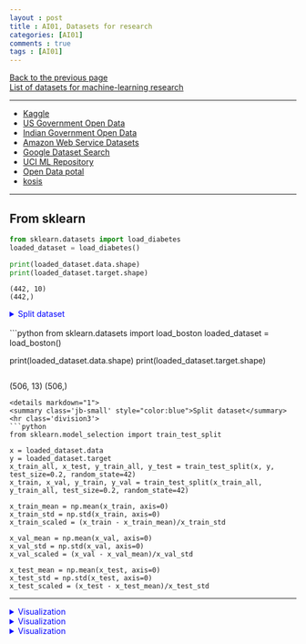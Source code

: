 ```yaml
---
layout : post
title : AI01, Datasets for research
categories: [AI01]
comments : true
tags : [AI01]
---
```

[Back to the previous page](https://userdyk-github.github.io/Study.html) <br>
<a href='https://en.wikipedia.org/wiki/List_of_datasets_for_machine-learning_research' target="_blank">List of datasets for machine-learning research</a>

<hr class="division1">

- <a href="www.kaggle.com/" target="_blank">Kaggle</a>
- <a href="https://www.data.gov/" target="_blank">US Government Open Data</a>
- <a href="https://data.gov.in/" target="_blank">Indian Government Open Data</a>
- <a href="https://registry.opendata.aws/" target="_blank">Amazon Web Service Datasets</a>
- <a href="https://toolbox.google.com/datasetsearch" target="_blank">Google Dataset Search</a>
- <a href="https://archive.ics.uci.edu/ml/" target="_blank">UCI ML Repository</a>
- <a href="https://www.data.go.kr/" target="_blank">Open Data potal</a>
- <a href="http://kosis.kr/index/index.do" target="_blank">kosis</a>

<hr class="division2">

## **From sklearn**

```python
from sklearn.datasets import load_diabetes
loaded_dataset = load_diabetes()

print(loaded_dataset.data.shape)
print(loaded_dataset.target.shape)
```
```
(442, 10)
(442,)
```
<details markdown="1">
<summary class='jb-small' style="color:blue">Split dataset</summary>
<hr class='division3'>
```python
from sklearn.model_selection import train_test_split

x = loaded_dataset.data
y = loaded_dataset.target
x_train_all, x_test, y_train_all, y_test = train_test_split(x, y, test_size=0.2, random_state=42)
x_train, x_val, y_train, y_val = train_test_split(x_train_all, y_train_all, test_size=0.2, random_state=42)

x_train_mean = np.mean(x_train, axis=0)
x_train_std = np.std(x_train, axis=0)
x_train_scaled = (x_train - x_train_mean)/x_train_std

x_val_mean = np.mean(x_val, axis=0)
x_val_std = np.std(x_val, axis=0)
x_val_scaled = (x_val - x_val_mean)/x_val_std

x_test_mean = np.mean(x_test, axis=0)
x_test_std = np.std(x_test, axis=0)
x_test_scaled = (x_test - x_test_mean)/x_test_std
```
<hr class='division3'>
</details>

<details markdown="1">
<summary class='jb-small' style="color:blue">Visualization</summary>
<hr class='division3'>
```python

```
<hr class='division3'>
</details>


<br>
```python
from sklearn.datasets import load_boston
loaded_dataset = load_boston()

print(loaded_dataset.data.shape)
print(loaded_dataset.target.shape)
```
```
(506, 13)
(506,)
```
<details markdown="1">
<summary class='jb-small' style="color:blue">Split dataset</summary>
<hr class='division3'>
```python
from sklearn.model_selection import train_test_split

x = loaded_dataset.data
y = loaded_dataset.target
x_train_all, x_test, y_train_all, y_test = train_test_split(x, y, test_size=0.2, random_state=42)
x_train, x_val, y_train, y_val = train_test_split(x_train_all, y_train_all, test_size=0.2, random_state=42)

x_train_mean = np.mean(x_train, axis=0)
x_train_std = np.std(x_train, axis=0)
x_train_scaled = (x_train - x_train_mean)/x_train_std

x_val_mean = np.mean(x_val, axis=0)
x_val_std = np.std(x_val, axis=0)
x_val_scaled = (x_val - x_val_mean)/x_val_std

x_test_mean = np.mean(x_test, axis=0)
x_test_std = np.std(x_test, axis=0)
x_test_scaled = (x_test - x_test_mean)/x_test_std
```
<hr class='division3'>
</details>

<details markdown="1">
<summary class='jb-small' style="color:blue">Visualization</summary>
<hr class='division3'>
```python

```

<hr class='division3'>
</details>


<br>
```python
from sklearn.datasets import load_breast_cancer
loaded_dataset = load_breast_cancer()

print(loaded_dataset.data.shape)
print(loaded_dataset.target.shape)
```
```
(569, 30)
(569,)
```
<details markdown="1">
<summary class='jb-small' style="color:blue">Split dataset</summary>
<hr class='division3'>
```python
from sklearn.model_selection import train_test_split

x = loaded_dataset.data
y = loaded_dataset.target
x_train_all, x_test, y_train_all, y_test = train_test_split(x, y, test_size=0.2, random_state=42)
x_train, x_val, y_train, y_val = train_test_split(x_train_all, y_train_all, test_size=0.2, random_state=42)

x_train_mean = np.mean(x_train, axis=0)
x_train_std = np.std(x_train, axis=0)
x_train_scaled = (x_train - x_train_mean)/x_train_std

x_val_mean = np.mean(x_val, axis=0)
x_val_std = np.std(x_val, axis=0)
x_val_scaled = (x_val - x_val_mean)/x_val_std

x_test_mean = np.mean(x_test, axis=0)
x_test_std = np.std(x_test, axis=0)
x_test_scaled = (x_test - x_test_mean)/x_test_std
```
<hr class='division3'>
</details>

<details markdown="1">
<summary class='jb-small' style="color:blue">Visualization</summary>
<hr class='division3'>
```python
import matplotlib.pyplot as plt

fig, axes = plt.subplots(3,3, figsize=(10,10))
for i in range(3):
    for j in range(3):
        axes[i, j].scatter(loaded_dataset.data[:,3*i+j], loaded_dataset.target)
        axes[i, j].set_title("%d"%(3*i+j))
plt.tight_layout()
plt.show()
```
![download](https://user-images.githubusercontent.com/52376448/68390612-000a5780-01a9-11ea-9ff1-edf2bc853663.png)
<hr class='division3'>
</details>


<br>
```python
from sklearn.datasets import load_digits
loaded_dataset = load_digits()

print(loaded_dataset.data.shape)
print(loaded_dataset.target.shape)
```
```
(1797, 64)
(1797,)
```
<details markdown="1">
<summary class='jb-small' style="color:blue">Split dataset</summary>
<hr class='division3'>
```python
from sklearn.model_selection import train_test_split

x = loaded_dataset.data
y = loaded_dataset.target
x_train_all, x_test, y_train_all, y_test = train_test_split(x, y, test_size=0.2, random_state=42)
x_train, x_val, y_train, y_val = train_test_split(x_train_all, y_train_all, test_size=0.2, random_state=42)

x_train_mean = np.mean(x_train, axis=0)
x_train_std = np.std(x_train, axis=0)
x_train_scaled = (x_train - x_train_mean)/x_train_std

x_val_mean = np.mean(x_val, axis=0)
x_val_std = np.std(x_val, axis=0)
x_val_scaled = (x_val - x_val_mean)/x_val_std

x_test_mean = np.mean(x_test, axis=0)
x_test_std = np.std(x_test, axis=0)
x_test_scaled = (x_test - x_test_mean)/x_test_std
```
<hr class='division3'>
</details>

<details markdown="1">
<summary class='jb-small' style="color:blue">Visualization</summary>
<hr class='division3'>
```python

```

<hr class='division3'>
</details>


<br>
```python
from sklearn.datasets import load_iris
loaded_dataset = load_iris()

print(loaded_dataset.data.shape)
print(loaded_dataset.target.shape)
```
```
(150, 4)
(150,)
```
<details markdown="1">
<summary class='jb-small' style="color:blue">Split dataset</summary>
<hr class='division3'>
```python
from sklearn.model_selection import train_test_split

x = loaded_dataset.data
y = loaded_dataset.target
x_train_all, x_test, y_train_all, y_test = train_test_split(x, y, test_size=0.2, random_state=42)
x_train, x_val, y_train, y_val = train_test_split(x_train_all, y_train_all, test_size=0.2, random_state=42)

x_train_mean = np.mean(x_train, axis=0)
x_train_std = np.std(x_train, axis=0)
x_train_scaled = (x_train - x_train_mean)/x_train_std

x_val_mean = np.mean(x_val, axis=0)
x_val_std = np.std(x_val, axis=0)
x_val_scaled = (x_val - x_val_mean)/x_val_std

x_test_mean = np.mean(x_test, axis=0)
x_test_std = np.std(x_test, axis=0)
x_test_scaled = (x_test - x_test_mean)/x_test_std
```
<hr class='division3'>
</details>

<details markdown="1">
<summary class='jb-small' style="color:blue">Visualization</summary>
<hr class='division3'>
```python

```

<hr class='division3'>
</details>


<br>
```python
from sklearn.datasets import load_linnerud
loaded_dataset = load_linnerud()

print(loaded_dataset.data.shape)
print(loaded_dataset.target.shape)
```
```
(20, 3)
(20, 3)
```
<details markdown="1">
<summary class='jb-small' style="color:blue">Split dataset</summary>
<hr class='division3'>
```python
from sklearn.model_selection import train_test_split

x = loaded_dataset.data
y = loaded_dataset.target
x_train_all, x_test, y_train_all, y_test = train_test_split(x, y, test_size=0.2, random_state=42)
x_train, x_val, y_train, y_val = train_test_split(x_train_all, y_train_all, test_size=0.2, random_state=42)

x_train_mean = np.mean(x_train, axis=0)
x_train_std = np.std(x_train, axis=0)
x_train_scaled = (x_train - x_train_mean)/x_train_std

x_val_mean = np.mean(x_val, axis=0)
x_val_std = np.std(x_val, axis=0)
x_val_scaled = (x_val - x_val_mean)/x_val_std

x_test_mean = np.mean(x_test, axis=0)
x_test_std = np.std(x_test, axis=0)
x_test_scaled = (x_test - x_test_mean)/x_test_std
```
<hr class='division3'>
</details>

<details markdown="1">
<summary class='jb-small' style="color:blue">Visualization</summary>
<hr class='division3'>
```python

```

<hr class='division3'>
</details>


<br>
```python
from sklearn.datasets import load_wine
loaded_dataset = load_wine()

print(loaded_dataset.data.shape)
print(loaded_dataset.target.shape)
```
```
(178, 13)
(178,)
```
<details markdown="1">
<summary class='jb-small' style="color:blue">Split dataset</summary>
<hr class='division3'>
```python
from sklearn.model_selection import train_test_split

x = loaded_dataset.data
y = loaded_dataset.target
x_train_all, x_test, y_train_all, y_test = train_test_split(x, y, test_size=0.2, random_state=42)
x_train, x_val, y_train, y_val = train_test_split(x_train_all, y_train_all, test_size=0.2, random_state=42)

x_train_mean = np.mean(x_train, axis=0)
x_train_std = np.std(x_train, axis=0)
x_train_scaled = (x_train - x_train_mean)/x_train_std

x_val_mean = np.mean(x_val, axis=0)
x_val_std = np.std(x_val, axis=0)
x_val_scaled = (x_val - x_val_mean)/x_val_std

x_test_mean = np.mean(x_test, axis=0)
x_test_std = np.std(x_test, axis=0)
x_test_scaled = (x_test - x_test_mean)/x_test_std
```
<hr class='division3'>
</details>

<details markdown="1">
<summary class='jb-small' style="color:blue">Visualization</summary>
<hr class='division3'>
```python

```

<hr class='division3'>
</details>


<br><br><br>
<hr class="division1">

Reference

- <a href='https://lionbridge.ai/datasets/20-best-image-datasets-for-computer-vision/' target="_blank">20 Free Image Datasets for Computer Vision</a>

---
